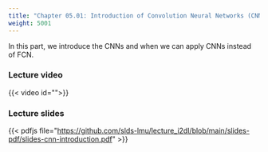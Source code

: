 ```yaml
---
title: "Chapter 05.01: Introduction of Convolution Neural Networks (CNNs)"
weight: 5001
---
```

In this part, we introduce the CNNs and when we can apply CNNs instead of FCN.  

<!--more-->

### Lecture video

{{< video id="">}}

### Lecture slides

{{< pdfjs file="https://github.com/slds-lmu/lecture_i2dl/blob/main/slides-pdf/slides-cnn-introduction.pdf" >}}

